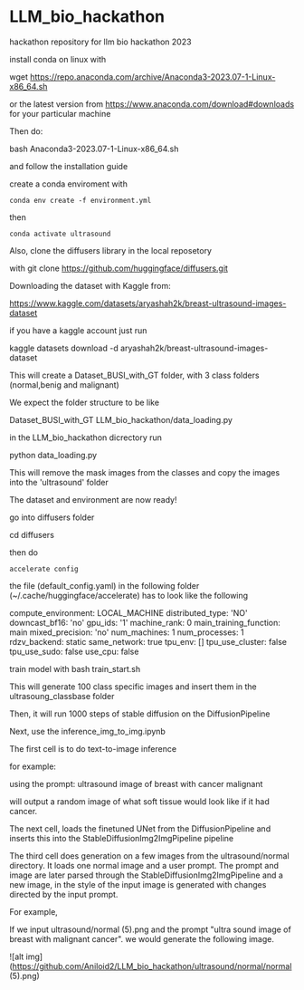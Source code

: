 # LLM_bio_hackathon

hackathon repository for llm bio hackathon 2023

install conda on linux with

wget https://repo.anaconda.com/archive/Anaconda3-2023.07-1-Linux-x86_64.sh

or the latest version from https://www.anaconda.com/download#downloads for your particular machine

Then do:

bash Anaconda3-2023.07-1-Linux-x86_64.sh

and follow the installation guide

create a conda enviroment with

```
conda env create -f environment.yml
```

then
```
conda activate ultrasound
```
Also, clone the diffusers library in the local reposetory

with git clone https://github.com/huggingface/diffusers.git

Downloading the dataset with Kaggle from:

https://www.kaggle.com/datasets/aryashah2k/breast-ultrasound-images-dataset

if you have a kaggle account just run

kaggle datasets download -d aryashah2k/breast-ultrasound-images-dataset

This will create a Dataset_BUSI_with_GT folder, with 3 class folders (normal,benig and malignant)

We expect the folder structure to be like

Dataset_BUSI_with_GT
LLM_bio_hackathon/data_loading.py

in the LLM_bio_hackathon dicrectory run

python data_loading.py

This will remove the mask images from the classes and copy the images into the 'ultrasound' folder

The dataset and environment are now ready!

go into diffusers folder

cd diffusers

then do

`accelerate config`

the file (default_config.yaml) in the following folder (~/.cache/huggingface/accelerate) has to look like the following

compute_environment: LOCAL_MACHINE
distributed_type: 'NO'
downcast_bf16: 'no'
gpu_ids: '1'
machine_rank: 0
main_training_function: main
mixed_precision: 'no'
num_machines: 1
num_processes: 1
rdzv_backend: static
same_network: true
tpu_env: []
tpu_use_cluster: false
tpu_use_sudo: false
use_cpu: false

train model with
bash train_start.sh

This will generate 100 class specific images and insert them in the ultrasoung_classbase folder

Then, it will run 1000 steps of stable diffusion on the DiffusionPipeline

Next, use the inference_img_to_img.ipynb

The first cell is to do text-to-image inference

for example:

using the prompt: ultrasound image of breast with cancer malignant

will output a random image of what soft tissue would look like if it had cancer.

The next cell, loads the finetuned UNet from the DiffusionPipeline and inserts this into the StableDiffusionImg2ImgPipeline pipeline

The third cell does generation on a few images from the ultrasound/normal directory. It loads one normal image and a user prompt. The prompt and image are later parsed through the StableDiffusionImg2ImgPipeline and a new image, in the style of the input image is generated with changes directed by the input prompt.

For example,

If we input ultrasound/normal (5).png and the prompt "ultra sound image of breast with malignant cancer". we would generate the following image.

![alt img](https://github.com/Aniloid2/LLM_bio_hackathon/ultrasound/normal/normal (5).png)
